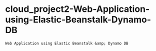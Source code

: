 # cloud_project2-Web-Application-using-Elastic-Beanstalk-Dynamo-DB
    Web Application using Elastic Beanstalk &amp; Dynamo DB

